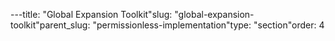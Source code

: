 ---title: "Global Expansion Toolkit"slug: "global-expansion-toolkit"parent_slug: "permissionless-implementation"type: "section"order: 4